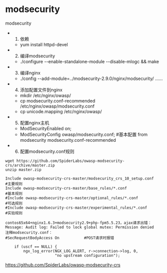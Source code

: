 # modsecurity
modsecurity


* 1. 依赖
  * yum install httpd-devel
  
* 2. 编译modsecurity
  * ./configure --enable-standalone-module --disable-mlogc && make
  
* 3. 编译nginx
  * ./config --add-module=../modsecurity-2.9.0/nginx/modsecurity/ ......

* 4. 添加配置文件到nginx
  * mkdir /etc/nginx/owasp/
  * cp modsecurity.conf-recommended /etc/nginx/owasp/modsecurity.conf
  * cp unicode.mapping /etc/nginx/owasp/
  
* 5. 配置nginx主机
  * ModSecurityEnabled on;
  * ModSecurityConfig owasp/modsecurity.conf;           #基本配置  from modsecurity modsecurity.conf-recommended
  
* 6. 配置modsecurity.conf规则
```
wget https://github.com/SpiderLabs/owasp-modsecurity-crs/archive/master.zip
unzip master.zip
```
```
Include owasp-modsecurity-crs-master/modsecurity_crs_10_setup.conf         #主要规则
Include owasp-modsecurity-crs-master/base_rules/*.conf                     #基本规则
#Include owasp-modsecurity-crs-master/optional_rules/*.conf                #可选规则
#Include owasp-modsecurity-crs-master/experimental_rules/*.conf            #实验规则
```
  

```
contos65x64+nginx1.6.3+modsecurity2.9+php-fpm5.5.23，ajax请求出错：
Message: Audit log: Failed to lock global mutex: Permission denied
注释modsecurity.conf：
#SecRequestBodyAccess On           #POST请求时报错
```
```
    if (uscf == NULL) {
        ngx_log_error(NGX_LOG_ALERT, r->connection->log, 0,
                      "no upstream configuration");
```



https://github.com/SpiderLabs/owasp-modsecurity-crs


